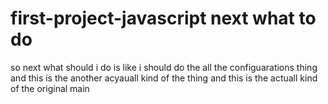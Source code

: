 # first-project-javascript next what to do
so next what should i do is like i should do the all the configuarations thing and this is the another acyauall kind of the thing and this is the actuall kind of the original main